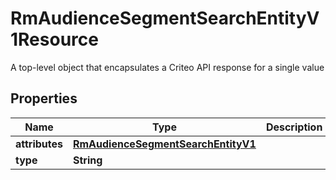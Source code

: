 

# RmAudienceSegmentSearchEntityV1Resource

A top-level object that encapsulates a Criteo API response for a single value

## Properties

| Name | Type | Description | Notes |
|------------ | ------------- | ------------- | -------------|
|**attributes** | [**RmAudienceSegmentSearchEntityV1**](RmAudienceSegmentSearchEntityV1.md) |  |  [optional] |
|**type** | **String** |  |  [optional] |



